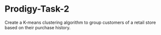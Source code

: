 # Prodigy-Task-2
Create a K-means clustering algorithm to group customers of a retail store based on their purchase history.
